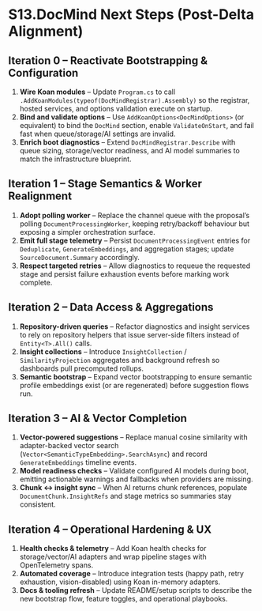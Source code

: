 # S13.DocMind Next Steps (Post-Delta Alignment)

## Iteration 0 – Reactivate Bootstrapping & Configuration
1. **Wire Koan modules** – Update `Program.cs` to call `.AddKoanModules(typeof(DocMindRegistrar).Assembly)` so the registrar, hosted services, and options validation execute on startup.
2. **Bind and validate options** – Use `AddKoanOptions<DocMindOptions>` (or equivalent) to bind the `DocMind` section, enable `ValidateOnStart`, and fail fast when queue/storage/AI settings are invalid.
3. **Enrich boot diagnostics** – Extend `DocMindRegistrar.Describe` with queue sizing, storage/vector readiness, and AI model summaries to match the infrastructure blueprint.

## Iteration 1 – Stage Semantics & Worker Realignment
1. **Adopt polling worker** – Replace the channel queue with the proposal’s polling `DocumentProcessingWorker`, keeping retry/backoff behaviour but exposing a simpler orchestration surface.
2. **Emit full stage telemetry** – Persist `DocumentProcessingEvent` entries for `Deduplicate`, `GenerateEmbeddings`, and aggregation stages; update `SourceDocument.Summary` accordingly.
3. **Respect targeted retries** – Allow diagnostics to requeue the requested stage and persist failure exhaustion events before marking work complete.

## Iteration 2 – Data Access & Aggregations
1. **Repository-driven queries** – Refactor diagnostics and insight services to rely on repository helpers that issue server-side filters instead of `Entity<T>.All()` calls.
2. **Insight collections** – Introduce `InsightCollection` / `SimilarityProjection` aggregates and background refresh so dashboards pull precomputed rollups.
3. **Semantic bootstrap** – Expand vector bootstrapping to ensure semantic profile embeddings exist (or are regenerated) before suggestion flows run.

## Iteration 3 – AI & Vector Completion
1. **Vector-powered suggestions** – Replace manual cosine similarity with adapter-backed vector search (`Vector<SemanticTypeEmbedding>.SearchAsync`) and record `GenerateEmbeddings` timeline events.
2. **Model readiness checks** – Validate configured AI models during boot, emitting actionable warnings and fallbacks when providers are missing.
3. **Chunk ↔ insight sync** – When AI returns chunk references, populate `DocumentChunk.InsightRefs` and stage metrics so summaries stay consistent.

## Iteration 4 – Operational Hardening & UX
1. **Health checks & telemetry** – Add Koan health checks for storage/vector/AI adapters and wrap pipeline stages with OpenTelemetry spans.
2. **Automated coverage** – Introduce integration tests (happy path, retry exhaustion, vision-disabled) using Koan in-memory adapters.
3. **Docs & tooling refresh** – Update README/setup scripts to describe the new bootstrap flow, feature toggles, and operational playbooks.
